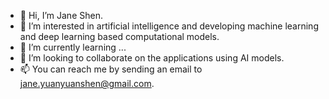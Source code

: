 - 👋 Hi, I’m Jane Shen.
- 👀 I’m interested in artificial intelligence and developing machine learning and deep learning based computational models.
- 🌱 I’m currently learning ...
- 💞️ I’m looking to collaborate on the applications using AI models.
- 📫 You can reach me by sending an email to jane.yuanyuanshen@gmail.com.

<!---
Yuanyuan-Shen/Yuanyuan-Shen is a ✨ special ✨ repository because its `README.md` (this file) appears on your GitHub profile.
You can click the Preview link to take a look at your changes.
--->
